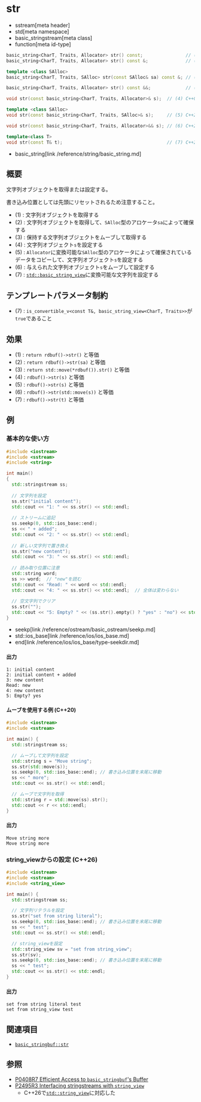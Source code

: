 # str
* sstream[meta header]
* std[meta namespace]
* basic_stringstream[meta class]
* function[meta id-type]

```cpp
basic_string<CharT, Traits, Allocator> str() const;                // (1) C++03
basic_string<CharT, Traits, Allocator> str() const &;              // (1) C++20

template <class SAlloc>
basic_string<CharT, Traits, SAlloc> str(const SAlloc& sa) const &; // (2) C++20

basic_string<CharT, Traits, Allocator> str() const &&;             // (3) C++20

void str(const basic_string<CharT, Traits, Allocator>& s);  // (4) C++03

template <class SAlloc>
void str(const basic_string<CharT, Traits, SAlloc>& s);     // (5) C++20

void str(const basic_string<CharT, Traits, Allocator>&& s); // (6) C++20

template<class T>
void str(const T& t);                                       // (7) C++26
```
* basic_string[link /reference/string/basic_string.md]

## 概要
文字列オブジェクトを取得または設定する。

書き込み位置としては先頭にリセットされるため注意すること。

- (1) : 文字列オブジェクトを取得する
- (2) : 文字列オブジェクトを取得して、`SAlloc`型のアロケータ`sa`によって確保する
- (3) : 保持する文字列オブジェクトをムーブして取得する
- (4) : 文字列オブジェクト`s`を設定する
- (5) : `Allocator`に変換可能な`SAlloc`型のアロケータによって確保されているデータをコピーして、文字列オブジェクト`s`を設定する
- (6) : 与えられた文字列オブジェクト`s`をムーブして設定する
- (7) : [`std::basic_string_view`](/reference/string_view/basic_string_view.md)に変換可能な文字列を設定する


## テンプレートパラメータ制約
- (7) : `is_convertible_v<const T&, basic_string_view<CharT, Traits>>`が`true`であること

## 効果
- (1) : `return rdbuf()->str()` と等価
- (2) : `return rdbuf()->str(sa)` と等価
- (3) : `return std::move(*rdbuf()).str()` と等価
- (4) : `rdbuf()->str(s)` と等価
- (5) : `rdbuf()->str(s)` と等価
- (6) : `rdbuf()->str(std::move(s))` と等価
- (7) : `rdbuf()->str(t)` と等価

## 例
### 基本的な使い方
```cpp example
#include <iostream>
#include <sstream>
#include <string>

int main()
{
  std::stringstream ss;
  
  // 文字列を設定
  ss.str("initial content");
  std::cout << "1: " << ss.str() << std::endl;
  
  // ストリームに追記
  ss.seekp(0, std::ios_base::end);
  ss << " + added";
  std::cout << "2: " << ss.str() << std::endl;
  
  // 新しい文字列で置き換え
  ss.str("new content");
  std::cout << "3: " << ss.str() << std::endl;
  
  // 読み取り位置に注意
  std::string word;
  ss >> word;  // "new"を読む
  std::cout << "Read: " << word << std::endl;
  std::cout << "4: " << ss.str() << std::endl;  // 全体は変わらない
  
  // 空文字列でクリア
  ss.str("");
  std::cout << "5: Empty? " << (ss.str().empty() ? "yes" : "no") << std::endl;
}
```
* seekp[link /reference/ostream/basic_ostream/seekp.md]
* std::ios_base[link /reference/ios/ios_base.md]
* end[link /reference/ios/ios_base/type-seekdir.md]

#### 出力
```
1: initial content
2: initial content + added
3: new content
Read: new
4: new content
5: Empty? yes
```

#### ムーブを使用する例 (C++20)
```cpp example
#include <iostream>
#include <sstream>

int main() {
  std::stringstream ss;

  // ムーブして文字列を設定
  std::string s = "Move string";
  ss.str(std::move(s));
  ss.seekp(0, std::ios_base::end); // 書き込み位置を末尾に移動
  ss << " more";
  std::cout << ss.str() << std::endl;

  // ムーブで文字列を取得
  std::string r = std::move(ss).str();
  std::cout << r << std::endl;
}
```

#### 出力
```
Move string more
Move string more
```


### string_viewからの設定 (C++26)
```cpp example
#include <iostream>
#include <sstream>
#include <string_view>

int main() {
  std::stringstream ss;

  // 文字列リテラルを設定
  ss.str("set from string literal");
  ss.seekp(0, std::ios_base::end); // 書き込み位置を末尾に移動
  ss << " test";
  std::cout << ss.str() << std::endl;

  // string_viewを設定
  std::string_view sv = "set from string_view";
  ss.str(sv);
  ss.seekp(0, std::ios_base::end); // 書き込み位置を末尾に移動
  ss << " test";
  std::cout << ss.str() << std::endl;
}
```

#### 出力
```
set from string literal test
set from string_view test
```

## 関連項目
- [`basic_stringbuf::str`](../basic_stringbuf/str.md)

## 参照
- [P0408R7 Efficient Access to `basic_stringbuf`'s Buffer](https://www.open-std.org/jtc1/sc22/wg21/docs/papers/2019/p0408r7.pdf)
- [P2495R3 Interfacing stringstreams with `string_view`](https://www.open-std.org/jtc1/sc22/wg21/docs/papers/2023/p2495r3.pdf)
    - C++26で[`std::string_view`](/reference/string_view/basic_string_view.md)に対応した
